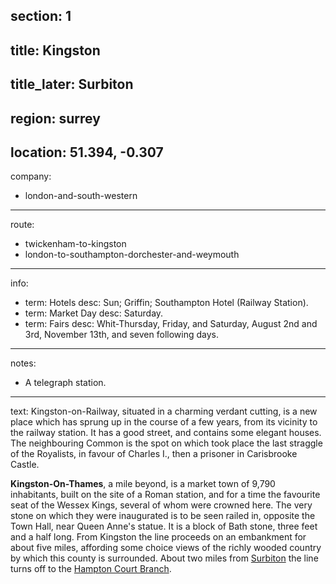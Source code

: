 section: 1
----
title: Kingston
----
title_later: Surbiton
----
region: surrey
----
location: 51.394, -0.307
----
company:
- london-and-south-western
----
route:
- twickenham-to-kingston
- london-to-southampton-dorchester-and-weymouth
----
info:
- term: Hotels
  desc: Sun; Griffin; Southampton Hotel (Railway Station).
- term: Market Day
  desc: Saturday.
- term: Fairs
  desc: Whit-Thursday, Friday, and Saturday, August 2nd and 3rd, November 13th, and seven following days.
----
notes:
- A telegraph station.
----
text: <span class="smcp">Kingston-on-Railway</span>, situated in a charming verdant cutting, is a new place which has sprung up in the course of a few years, from its vicinity to the railway station. It has a good street, and contains some elegant houses. The neighbouring Common is the spot on which took place the last straggle of the Royalists, in favour of Charles I., then a prisoner in Carisbrooke Castle.

**Kingston-On-Thames**, a mile beyond, is a market town of 9,790 inhabitants, built on the site of a Roman station, and for a time the favourite seat of the Wessex Kings, several of whom were crowned here. The very stone on which they were inaugurated is to be seen railed in, opposite the Town Hall, near Queen Anne's statue. It is a block of Bath stone, three feet and a half long. From Kingston the line proceeds on an embankment for about five miles, affording some choice views of the richly wooded country by which this county is surrounded. About two miles from [Surbiton](/stations/surbiton) the line turns off to the [Hampton Court Branch](/routes/surbiton-to-hampton-court).
